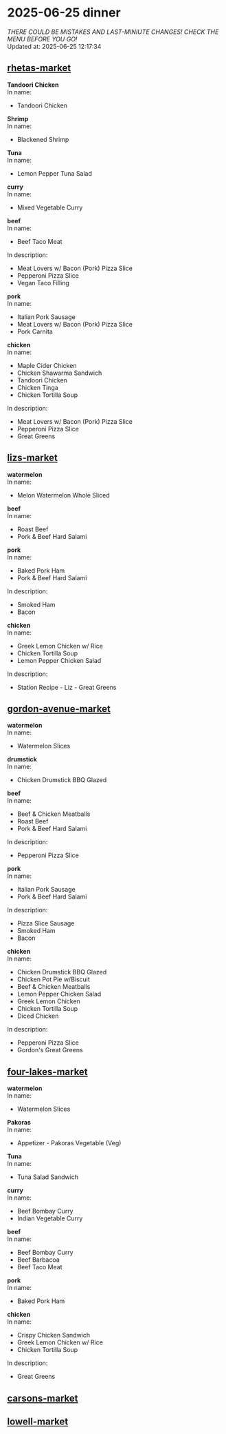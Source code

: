 # 2025-06-25 dinner  
*THERE COULD BE MISTAKES AND LAST-MINIUTE CHANGES! CHECK THE MENU BEFORE YOU GO!*  
Updated at: 2025-06-25 12:17:34  
## [rhetas-market](https://wisc-housingdining.nutrislice.com/menu/rhetas-market/dinner/2025-06-25)  
**Tandoori Chicken**  
In name:   
 - Tandoori Chicken  
  
**Shrimp**  
In name:   
 - Blackened Shrimp  
  
**Tuna**  
In name:   
 - Lemon Pepper Tuna Salad  
  
**curry**  
In name:   
 - Mixed Vegetable Curry  
  
**beef**  
In name:   
 - Beef Taco Meat  
  
In description:   
 - Meat Lovers w/ Bacon (Pork) Pizza Slice  
 - Pepperoni Pizza Slice  
 - Vegan Taco Filling  
  
**pork**  
In name:   
 - Italian Pork Sausage  
 - Meat Lovers w/ Bacon (Pork) Pizza Slice  
 - Pork Carnita  
  
**chicken**  
In name:   
 - Maple Cider Chicken  
 - Chicken Shawarma Sandwich  
 - Tandoori Chicken  
 - Chicken Tinga  
 - Chicken Tortilla Soup  
  
In description:   
 - Meat Lovers w/ Bacon (Pork) Pizza Slice  
 - Pepperoni Pizza Slice  
 - Great Greens  
  
## [lizs-market](https://wisc-housingdining.nutrislice.com/menu/lizs-market/dinner/2025-06-25)  
**watermelon**  
In name:   
 - Melon Watermelon Whole Sliced  
  
**beef**  
In name:   
 - Roast Beef  
 - Pork & Beef Hard Salami  
  
**pork**  
In name:   
 - Baked Pork Ham  
 - Pork & Beef Hard Salami  
  
In description:   
 - Smoked Ham  
 - Bacon  
  
**chicken**  
In name:   
 - Greek Lemon Chicken w/ Rice  
 - Chicken Tortilla Soup  
 - Lemon Pepper Chicken Salad  
  
In description:   
 - Station Recipe - Liz - Great Greens  
  
## [gordon-avenue-market](https://wisc-housingdining.nutrislice.com/menu/gordon-avenue-market/dinner/2025-06-25)  
**watermelon**  
In name:   
 - Watermelon Slices  
  
**drumstick**  
In name:   
 - Chicken Drumstick BBQ Glazed  
  
**beef**  
In name:   
 - Beef & Chicken Meatballs  
 - Roast Beef  
 - Pork & Beef Hard Salami  
  
In description:   
 - Pepperoni Pizza Slice  
  
**pork**  
In name:   
 - Italian Pork Sausage  
 - Pork & Beef Hard Salami  
  
In description:   
 - Pizza Slice Sausage  
 - Smoked Ham  
 - Bacon  
  
**chicken**  
In name:   
 - Chicken Drumstick BBQ Glazed  
 - Chicken Pot Pie w/Biscuit  
 - Beef & Chicken Meatballs  
 - Lemon Pepper Chicken Salad  
 - Greek Lemon Chicken  
 - Chicken Tortilla Soup  
 - Diced Chicken  
  
In description:   
 - Pepperoni Pizza Slice  
 - Gordon's Great Greens  
  
## [four-lakes-market](https://wisc-housingdining.nutrislice.com/menu/four-lakes-market/dinner/2025-06-25)  
**watermelon**  
In name:   
 - Watermelon Slices  
  
**Pakoras**  
In name:   
 - Appetizer -  Pakoras Vegetable (Veg)  
  
**Tuna**  
In name:   
 - Tuna Salad Sandwich  
  
**curry**  
In name:   
 - Beef Bombay Curry  
 - Indian Vegetable Curry  
  
**beef**  
In name:   
 - Beef Bombay Curry  
 - Beef Barbacoa  
 - Beef Taco Meat  
  
**pork**  
In name:   
 - Baked Pork Ham  
  
**chicken**  
In name:   
 - Crispy Chicken Sandwich  
 - Greek Lemon Chicken w/ Rice  
 - Chicken Tortilla Soup  
  
In description:   
 - Great Greens  
  
## [carsons-market](https://wisc-housingdining.nutrislice.com/menu/carsons-market/dinner/2025-06-25)  
## [lowell-market](https://wisc-housingdining.nutrislice.com/menu/lowell-market/dinner/2025-06-25)  
  
